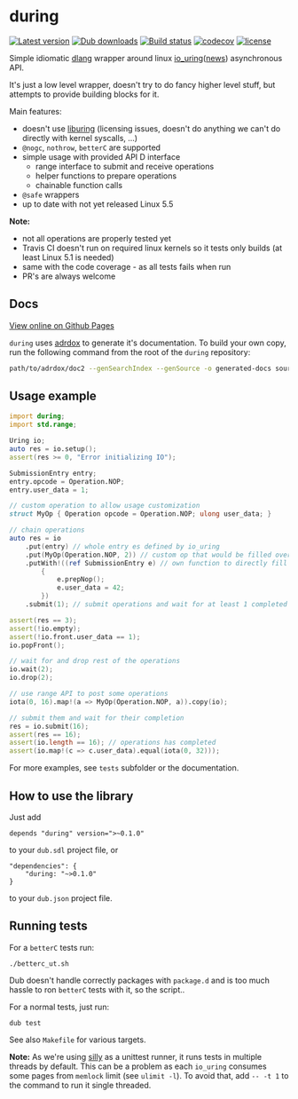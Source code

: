# during

[![Latest version](https://img.shields.io/dub/v/during.svg)](https://code.dlang.org/packages/during)
[![Dub downloads](https://img.shields.io/dub/dt/during.svg)](http://code.dlang.org/packages/during)
[![Build status](https://img.shields.io/travis/tchaloupka/during/master.svg?logo=travis&label=Travis%20CI)](https://travis-ci.org/tchaloupka/during)
[![codecov](https://codecov.io/gh/tchaloupka/during/branch/master/graph/badge.svg)](https://codecov.io/gh/tchaloupka/during)
[![license](https://img.shields.io/github/license/tchaloupka/during.svg)](https://github.com/tchaloupka/during/blob/master/LICENSE)

Simple idiomatic [dlang](https://dlang.org) wrapper around linux [io_uring](https://kernel.dk/io_uring.pdf)([news](https://kernel.dk/io_uring-whatsnew.pdf)) asynchronous API.

It's just a low level wrapper, doesn't try to do fancy higher level stuff, but attempts to provide building blocks for it.

Main features:

* doesn't use [liburing](https://git.kernel.dk/cgit/liburing/) (licensing issues, doesn't do anything we can't do directly with kernel syscalls, ...)
* `@nogc`, `nothrow`, `betterC` are supported
* simple usage with provided API D interface
  * range interface to submit and receive operations
  * helper functions to prepare operations
  * chainable function calls
* `@safe` wrappers
* up to date with not yet released Linux 5.5

**Note:**

* not all operations are properly tested yet
* Travis CI doesn't run on required linux kernels so it tests only builds (at least Linux 5.1 is needed)
* same with the code coverage - as all tests fails when run
* PR's are always welcome

## Docs

[View online on Github Pages](https://tchaloupka.github.io/during/during.html)

`during` uses [adrdox](https://github.com/adamdruppe/adrdox) to generate it's documentation. To build your own
copy, run the following command from the root of the `during` repository:

```BASH
path/to/adrdox/doc2 --genSearchIndex --genSource -o generated-docs source
```

## Usage example

```D
import during;
import std.range;

Uring io;
auto res = io.setup();
assert(res >= 0, "Error initializing IO");

SubmissionEntry entry;
entry.opcode = Operation.NOP;
entry.user_data = 1;

// custom operation to allow usage customization
struct MyOp { Operation opcode = Operation.NOP; ulong user_data; }

// chain operations
auto res = io
    .put(entry) // whole entry es defined by io_uring
    .put(MyOp(Operation.NOP, 2)) // custom op that would be filled over submission queue entry
    .putWith!((ref SubmissionEntry e) // own function to directly fill entry in a queue
        {
            e.prepNop();
            e.user_data = 42;
        })
    .submit(1); // submit operations and wait for at least 1 completed

assert(res == 3);
assert(!io.empty);
assert(!io.front.user_data == 1);
io.popFront();

// wait for and drop rest of the operations
io.wait(2);
io.drop(2);

// use range API to post some operations
iota(0, 16).map!(a => MyOp(Operation.NOP, a)).copy(io);

// submit them and wait for their completion
res = io.submit(16);
assert(res == 16);
assert(io.length == 16); // operations has completed
assert(io.map!(c => c.user_data).equal(iota(0, 32)));
```

For more examples, see `tests` subfolder or the documentation.

## How to use the library

Just add

```
depends "during" version=">~0.1.0"
```

to your `dub.sdl` project file, or

```
"dependencies": {
    "during: "~>0.1.0"
}
```

to your `dub.json` project file.

## Running tests

For a `betterC` tests run:

```
./betterc_ut.sh
```

Dub doesn't handle correctly packages with `package.d` and is too much hassle to ron `betterC` tests with it, so the script..

For a normal tests, just run:

```
dub test
```

See also `Makefile` for various targets.

**Note:** As we're using [silly](http://code.dlang.org/packages/silly) as a unittest runner, it runs tests in multiple threads by default.
This can be a problem as each `io_uring` consumes some pages from `memlock` limit (see `ulimit -l`).
To avoid that, add `-- -t 1` to the command to run it single threaded.
